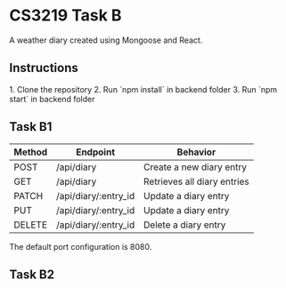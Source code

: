 <h1>CS3219 Task B</h1>
A weather diary created using Mongoose and React.

<h2>Instructions </h2>
1. Clone the repository
2. Run `npm install` in backend folder
3. Run `npm start` in backend folder

<h2>Task B1</h2>

Method | Endpoint | Behavior
--- | --- | ---
POST | /api/diary | Create a new diary entry
GET | /api/diary | Retrieves all diary entries
PATCH | /api/diary/:entry_id | Update a diary entry
PUT | /api/diary/:entry_id | Update a diary entry
DELETE | /api/diary/:entry_id | Delete a diary entry

The default port configuration is 8080.

<h2>Task B2</h2>



